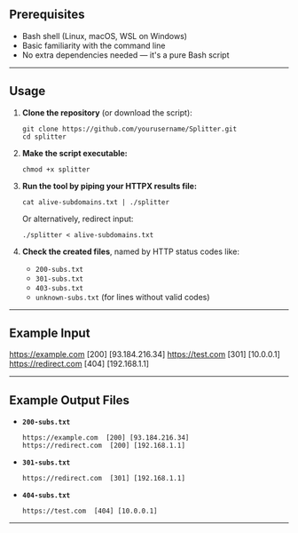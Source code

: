 ## Prerequisites

- Bash shell (Linux, macOS, WSL on Windows)
- Basic familiarity with the command line
- No extra dependencies needed — it's a pure Bash script

---

## Usage

1. **Clone the repository** (or download the script):

    ```
    git clone https://github.com/yourusername/Splitter.git
    cd splitter
    ```

2. **Make the script executable:**

    ```
    chmod +x splitter
    ```

3. **Run the tool by piping your HTTPX results file:**

    ```
    cat alive-subdomains.txt | ./splitter
    ```

    Or alternatively, redirect input:

    ```
    ./splitter < alive-subdomains.txt
    ```

4. **Check the created files**, named by HTTP status codes like:

    - `200-subs.txt`
    - `301-subs.txt`
    - `403-subs.txt`
    - `unknown-subs.txt` (for lines without valid codes)

---

## Example Input

https://example.com [200] [93.184.216.34] 
https://test.com [301]  [10.0.0.1] 
https://redirect.com [404] [192.168.1.1]




---

## Example Output Files

- **`200-subs.txt`**

    ```
    https://example.com  [200] [93.184.216.34] 
    https://redirect.com  [200] [192.168.1.1]
    ```

- **`301-subs.txt`**

    ```
    https://redirect.com  [301] [192.168.1.1]
    ```

- **`404-subs.txt`**

    ```
    https://test.com  [404] [10.0.0.1] 
    ```

---

